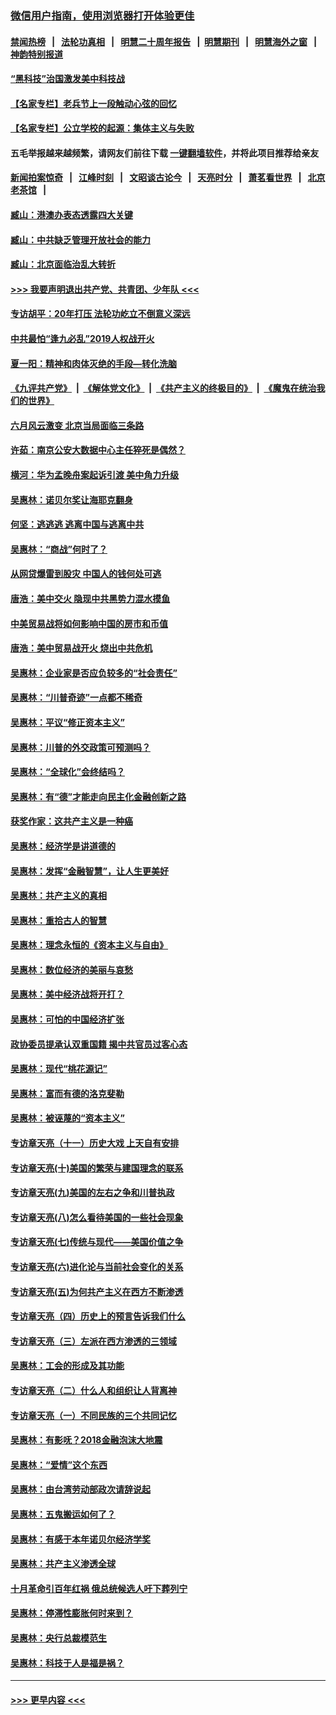 ### [微信用户指南，使用浏览器打开体验更佳](https://github.com/gfw-breaker/banned-news1/blob/master/indexes/wechat-guide.md?t=0)
#### [禁闻热榜](热点新闻.md?t=0)  &nbsp;&nbsp;|&nbsp;&nbsp; [法轮功真相](https://github.com/gfw-breaker/truth/blob/master/README.md?t=0) &nbsp;&nbsp;|&nbsp;&nbsp; [明慧二十周年报告](https://github.com/gfw-breaker/mh-reports/blob/master/README.md?t=0) &nbsp;&nbsp;|&nbsp;&nbsp;[明慧期刊](https://github.com/gfw-breaker/mh-qikan) &nbsp;&nbsp;|&nbsp;&nbsp; [明慧海外之窗](https://github.com/gfw-breaker/mh-news/blob/master/README.md?t=0) &nbsp;&nbsp;|&nbsp;&nbsp; [神韵特别报道](https://github.com/gfw-breaker/mh-news/blob/master/shenyun.md?t=0)
#### [“黑科技”治国激发美中科技战](../pages/nsc423/n11638056.md?t=02040556) 
#### [【名家专栏】老兵节上一段触动心弦的回忆](../pages/nsc423/n11646016.md?t=02040556) 
#### [【名家专栏】公立学校的起源：集体主义与失败](../pages/nsc423/n11601833.md?t=02040556) 
#### 五毛举报越来越频繁，请网友们前往下载 [一键翻墙软件](https://github.com/gfw-breaker/ssr-accounts)，并将此项目推荐给亲友
#### [新闻拍案惊奇](https://github.com/gfw-breaker/banned-news1/blob/master/pages/link4.md) &nbsp;&nbsp;|&nbsp;&nbsp; [江峰时刻](https://github.com/gfw-breaker/banned-news1/blob/master/pages/link4.md) &nbsp;&nbsp;|&nbsp;&nbsp; [文昭谈古论今](https://github.com/gfw-breaker/banned-news1/blob/master/pages/link4.md) &nbsp;&nbsp;|&nbsp;&nbsp; [天亮时分](https://github.com/gfw-breaker/banned-news1/blob/master/pages/link4.md) &nbsp;&nbsp;|&nbsp;&nbsp; [萧茗看世界](https://github.com/gfw-breaker/banned-news1/blob/master/pages/link4.md) &nbsp;&nbsp;|&nbsp;&nbsp; [北京老茶馆](https://github.com/gfw-breaker/banned-news1/blob/master/pages/link4.md) &nbsp;&nbsp;|&nbsp;&nbsp; 
#### [臧山：港澳办表态透露四大关键](../pages/nsc423/n11421628.md?t=02040556) 
#### [臧山：中共缺乏管理开放社会的能力](../pages/nsc423/n11407457.md?t=02040556) 
#### [臧山：北京面临治乱大转折](../pages/nsc423/n11406895.md?t=02040556) 
#### [>>> 我要声明退出共产党、共青团、少年队 <<<](https://github.com/begood0513/goodnews/blob/master/quit/letter.md) 
#### [专访胡平：20年打压 法轮功屹立不倒意义深远](../pages/nsc423/n11398800.md?t=02040556) 
#### [中共最怕“逢九必乱”2019人权战开火](../pages/nsc423/n11385248.md?t=02040556) 
#### [夏一阳：精神和肉体灭绝的手段—转化洗脑](../pages/nsc423/n11368250.md?t=02040556) 
#### [《九评共产党》](https://github.com/begood0513/9ping.md/blob/master/README.md) &nbsp;|&nbsp; [《解体党文化》](../../../../jtdwh.md/blob/master/README.md)  &nbsp;|&nbsp; [《共产主义的终极目的》](../../../../gczydzjmd.md/blob/master/README.md) &nbsp;|&nbsp; [《魔鬼在统治我们的世界》](../../../../mgztzwmdsj.md/blob/master/README.md) 
#### [六月风云激变 北京当局面临三条路](../pages/nsc423/n11313668.md?t=02040556) 
#### [许茹：南京公安大数据中心主任猝死是偶然？](../pages/nsc423/n11064744.md?t=02040556) 
#### [横河：华为孟晚舟案起诉引渡 美中角力升级](../pages/nsc423/n11027230.md?t=02040556) 
#### [吴惠林：诺贝尔奖让海耶克翻身](../pages/nsc423/n10890049.md?t=02040556) 
#### [何坚：逃逃逃 逃离中国与逃离中共](../pages/nsc423/n10592891.md?t=02040556) 
#### [吴惠林：“商战”何时了？](../pages/nsc423/n10573558.md?t=02040556) 
#### [从网贷爆雷到股灾 中国人的钱何处可逃](../pages/nsc423/n10572800.md?t=02040556) 
#### [唐浩：美中交火 隐现中共黑势力混水摸鱼](../pages/nsc423/n10544040.md?t=02040556) 
#### [中美贸易战将如何影响中国的房市和币值](../pages/nsc423/n10543697.md?t=02040556) 
#### [唐浩：美中贸易战开火 烧出中共危机](../pages/nsc423/n10540126.md?t=02040556) 
#### [吴惠林：企业家是否应负较多的“社会责任”](../pages/nsc423/n10535022.md?t=02040556) 
#### [吴惠林：“川普奇迹”一点都不稀奇](../pages/nsc423/n10512808.md?t=02040556) 
#### [吴惠林：平议“修正资本主义”](../pages/nsc423/n10495724.md?t=02040556) 
#### [吴惠林：川普的外交政策可预测吗？](../pages/nsc423/n10462387.md?t=02040556) 
#### [吴惠林：“全球化”会终结吗？](../pages/nsc423/n10452838.md?t=02040556) 
#### [吴惠林：有“德”才能走向民主化金融创新之路](../pages/nsc423/n10432292.md?t=02040556) 
#### [获奖作家：这共产主义是一种癌](../pages/nsc423/n10431541.md?t=02040556) 
#### [吴惠林：经济学是讲道德的](../pages/nsc423/n10398014.md?t=02040556) 
#### [吴惠林：发挥“金融智慧”，让人生更美好](../pages/nsc423/n10375019.md?t=02040556) 
#### [吴惠林：共产主义的真相](../pages/nsc423/n10351394.md?t=02040556) 
#### [吴惠林：重拾古人的智慧](../pages/nsc423/n10337691.md?t=02040556) 
#### [吴惠林：理念永恒的《资本主义与自由》](../pages/nsc423/n10316274.md?t=02040556) 
#### [吴惠林：数位经济的美丽与哀愁](../pages/nsc423/n10292946.md?t=02040556) 
#### [吴惠林：美中经济战将开打？](../pages/nsc423/n10258825.md?t=02040556) 
#### [吴惠林：可怕的中国经济扩张](../pages/nsc423/n10219147.md?t=02040556) 
#### [政协委员提承认双重国籍 揭中共官员过客心态](../pages/nsc423/n10208809.md?t=02040556) 
#### [吴惠林：现代“桃花源记”](../pages/nsc423/n10185234.md?t=02040556) 
#### [吴惠林：富而有德的洛克斐勒](../pages/nsc423/n10142264.md?t=02040556) 
#### [吴惠林：被诬蔑的“资本主义”](../pages/nsc423/n10124816.md?t=02040556) 
#### [专访章天亮（十一）历史大戏 上天自有安排](../pages/nsc423/n10094905.md?t=02040556) 
#### [专访章天亮(十)美国的繁荣与建国理念的联系](../pages/nsc423/n10094899.md?t=02040556) 
#### [专访章天亮(九)美国的左右之争和川普执政](../pages/nsc423/n10094889.md?t=02040556) 
#### [专访章天亮(八)怎么看待美国的一些社会现象](../pages/nsc423/n10094857.md?t=02040556) 
#### [专访章天亮(七)传统与现代——美国价值之争](../pages/nsc423/n10093140.md?t=02040556) 
#### [专访章天亮(六)进化论与当前社会变化的关系](../pages/nsc423/n10092036.md?t=02040556) 
#### [专访章天亮(五)为何共产主义在西方不断渗透](../pages/nsc423/n10083620.md?t=02040556) 
#### [专访章天亮（四）历史上的预言告诉我们什么](../pages/nsc423/n10083606.md?t=02040556) 
#### [专访章天亮（三）左派在西方渗透的三领域](../pages/nsc423/n10081115.md?t=02040556) 
#### [吴惠林：工会的形成及其功能](../pages/nsc423/n10080633.md?t=02040556) 
#### [专访章天亮（二）什么人和组织让人背离神](../pages/nsc423/n10076637.md?t=02040556) 
#### [专访章天亮（一）不同民族的三个共同记忆](../pages/nsc423/n10074188.md?t=02040556) 
#### [吴惠林：有影呒？2018金融泡沫大地震](../pages/nsc423/n10040534.md?t=02040556) 
#### [吴惠林：“爱情”这个东西](../pages/nsc423/n10019423.md?t=02040556) 
#### [吴惠林：由台湾劳动部政次请辞说起](../pages/nsc423/n9979679.md?t=02040556) 
#### [吴惠林：五鬼搬运如何了？](../pages/nsc423/n9925338.md?t=02040556) 
#### [吴惠林：有感于本年诺贝尔经济学奖](../pages/nsc423/n9871883.md?t=02040556) 
#### [吴惠林：共产主义渗透全球](../pages/nsc423/n9812748.md?t=02040556) 
#### [十月革命引百年红祸 俄总统候选人吁下葬列宁](../pages/nsc423/n9810182.md?t=02040556) 
#### [吴惠林：停滞性膨胀何时来到？](../pages/nsc423/n9764136.md?t=02040556) 
#### [吴惠林：央行总裁模范生](../pages/nsc423/n9728134.md?t=02040556) 
#### [吴惠林：科技于人是福是祸？](../pages/nsc423/n9672982.md?t=02040556) 

----
#### [ >>> 更早内容 <<< ](../indexes/nsc423-earlier.md)
